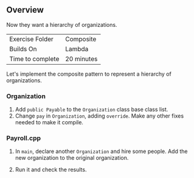 ## Overview
Now they want a hierarchy of organizations.

| | |
| --------- | --------------------------- |
| Exercise Folder | Composite |
| Builds On | Lambda |
| Time to complete | 20 minutes


Let's implement the composite pattern to represent a hierarchy of organizations.

### Organization
1. Add `public Payable` to the `Organization` class base class list.
1. Change `pay` in `Organization`, adding `override`.  Make any other fixes needed to make it compile.

### Payroll.cpp
1. In `main`, declare another `Organization` and hire some people.  Add the new organization to the original organization.  

1. Run it and check the results.